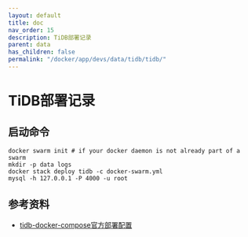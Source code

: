 ```yaml
---
layout: default
title: doc
nav_order: 15
description: TiDB部署记录
parent: data
has_children: false
permalink: "/docker/app/devs/data/tidb/tidb/"
---
```


# TiDB部署记录

## 启动命令

```shell
docker swarm init # if your docker daemon is not already part of a swarm
mkdir -p data logs
docker stack deploy tidb -c docker-swarm.yml
mysql -h 127.0.0.1 -P 4000 -u root
```

## 参考资料

- [tidb-docker-compose官方部署配置](https://github.com/pingcap/tidb-docker-compose)
  

